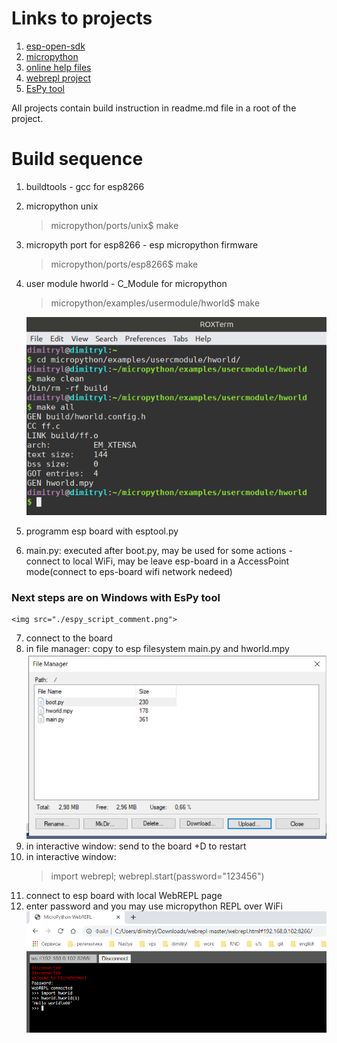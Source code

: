 # Links to projects

1. [esp-open-sdk](https://github.com/pfalcon/esp-open-sdk "buildtools for esp8266")
2. [micropython](https://github.com/micropython/micropython "micropython project")
3. [online help files](https://docs.micropython.org/en/latest/ "help files for building micropython and quick references for some boards")
4. [webrepl project](https://github.com/micropython/webrepl "WebREPL client for MicroPython")
5. [EsPy tool](https://github.com/jungervin/EsPy "Tool for acces esp fs and scripts")

All projects contain build instruction in readme.md file in a root of the project.

# Build sequence

1. buildtools - gcc for esp8266

2. micropython unix
	> micropython/ports/unix$ make

3. micropyth port for esp8266 - esp micropython firmware
	> micropython/ports/esp8266$ make

4. user module hworld - C_Module for micropython
	> micropython/examples/usermodule/hworld$ make
	
	![CompilingUserModule](/make_hworld.png)

5. programm esp board with esptool.py
6. main.py: executed after boot.py, may be used for some actions - connect to local WiFi,
		may be leave esp-board in a AccessPoint mode(connect to eps-board wifi network nedeed)

### Next steps are on Windows with EsPy tool

	<img src="./espy_script_comment.png"> 

7. connect to the board
8. in file manager: copy to esp filesystem main.py and hworld.mpy
	![FileManager](/file_manager.png)
9. in interactive window: send to the board <ctrl>+D to restart
10. in interactive window:
	> import webrepl; webrepl.start(password="123456")
11. connect to esp board with local WebREPL page
12. enter password and you may use micropython REPL over WiFi
	![WebREPL](/webrepl_local.png)
